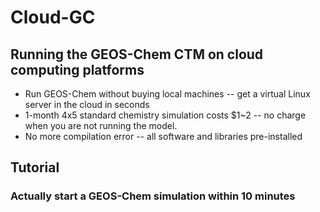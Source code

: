 # Cloud-GC
## Running the GEOS-Chem CTM on cloud computing platforms

* Run GEOS-Chem without buying local machines -- get a virtual Linux server in the cloud in seconds 
* 1-month 4x5 standard chemistry simulation costs $1~2 -- no charge when you are not running the model.
* No more compilation error -- all software and libraries pre-installed

## Tutorial
### Actually start a GEOS-Chem simulation within 10 minutes



